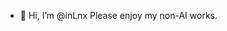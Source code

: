 - 👋 Hi, I’m @inLnx
Please enjoy my non-AI works.

<!---
inLnx/inLnx is a ✨ special ✨ repository because its `README.md` (this file) appears on your GitHub profile.
You can click the Preview link to take a look at your changes.
--->
